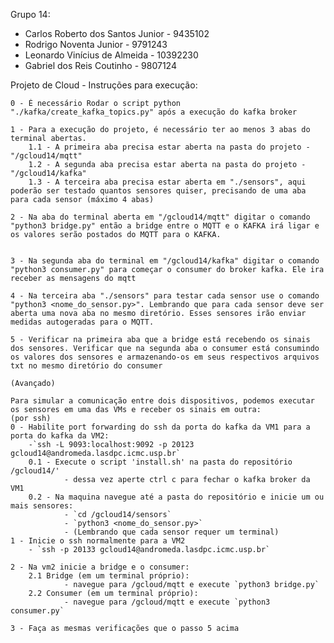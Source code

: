 Grupo 14:
 - Carlos Roberto dos Santos Junior - 9435102
 - Rodrigo Noventa Junior - 9791243
 - Leonardo Vinícius de Almeida - 10392230
 - Gabriel dos Reis Coutinho - 9807124


Projeto de Cloud - Instruções para execução:

	0 - É necessário Rodar o script python "./kafka/create_kafka_topics.py" após a execução do kafka broker

	1 - Para a execução do projeto, é necessário ter ao menos 3 abas do terminal abertas.
		1.1 - A primeira aba precisa estar aberta na pasta do projeto - "/gcloud14/mqtt"
		1.2 - A segunda aba precisa estar aberta na pasta do projeto - "/gcloud14/kafka"
		1.3 - A terceira aba precisa estar aberta em "./sensors", aqui poderão ser testado quantos sensores quiser, precisando de uma aba para cada sensor (máximo 4 abas)

	2 - Na aba do terminal aberta em "/gcloud14/mqtt" digitar o comando "python3 bridge.py" então a bridge entre o MQTT e o KAFKA irá ligar e os valores serão postados do MQTT para o KAFKA.
	

	3 - Na segunda aba do terminal em "/gcloud14/kafka" digitar o comando "python3 consumer.py" para começar o consumer do broker kafka. Ele ira receber as mensagens do mqtt

	4 - Na terceira aba "./sensors" para testar cada sensor use o comando "python3 <nome_do_sensor.py>". Lembrando que para cada sensor deve ser aberta uma nova aba no mesmo diretório. Esses sensores irão enviar medidas autogeradas para o MQTT.

	5 - Verificar na primeira aba que a bridge está recebendo os sinais dos sensores. Verificar que na segunda aba o consumer está consumindo os valores dos sensores e armazenando-os em seus respectivos arquivos txt no mesmo diretório do consumer

	(Avançado)

	Para simular a comunicação entre dois dispositivos, podemos executar os sensores em uma das VMs e receber os sinais em outra:
	(por ssh)
	0 - Habilite port forwarding do ssh da porta do kafka da VM1 para a porta do kafka da VM2:
		-`ssh -L 9093:localhost:9092 -p 20123 gcloud14@andromeda.lasdpc.icmc.usp.br`
		0.1 - Execute o script 'install.sh' na pasta do repositório /gcloud14/'
				- dessa vez aperte ctrl c para fechar o kafka broker da VM1
		0.2 - Na maquina navegue até a pasta do repositório e inicie um ou mais sensores:
				- `cd /gcloud14/sensors`
				- `python3 <nome_do_sensor.py>`
				- (Lembrando que cada sensor requer um terminal)
	1 - Inicie o ssh normalmente para a VM2 
		- `ssh -p 20133 gcloud14@andromeda.lasdpc.icmc.usp.br`
	
	2 - Na vm2 inicie a bridge e o consumer:
		2.1 Bridge (em um terminal próprio):
				- navegue para /gcloud/mqtt e execute `python3 bridge.py`
		2.2 Consumer (em um terminal próprio):
				- navegue para /gcloud/mqtt e execute `python3 consumer.py`
	
	3 - Faça as mesmas verificações que o passo 5 acima

